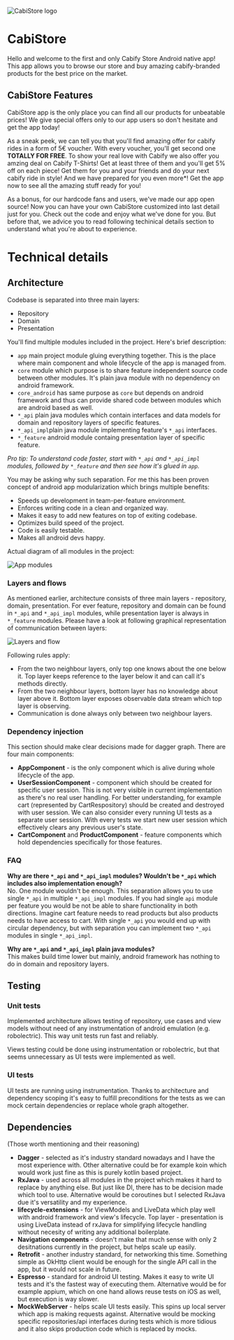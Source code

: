 ![CabiStore logo](doc/banner.png)
# CabiStore

Hello and welcome to the first and only Cabify Store Android native app! This app allows you to browse our store and buy amazing cabify-branded products for the best price on the market. 

## CabiStore Features
CabiStore app is the only place you can find all our products for unbeatable prices! We give special offers only to our app users so don't hesitate and get the app today!

As a sneak peek, we can tell you that you'll find amazing offer for cabify rides in a form of 5€ voucher. With every voucher, you'll get second one **TOTALLY FOR FREE**. To show your real love with Cabify we also offer you amzing deal on Cabify T-Shirts! Get at least three of them and you'll get 5% off on each piece! Get them for you and your friends and do your next cabify ride in style! And we have prepared for you even more*! Get the app now to see all the amazing stuff ready for you!   

As a bonus, for our hardcode fans and users, we've made our app open source! Now you can have your own CabiStore customized into last detail just for you. Check out the code and enjoy what we've done for you. But before that, we advice you to read following techinical details section to understand what you're about to experience.


# Technical details

## Architecture
Codebase is separated into three main layers:  

* Repository
* Domain
* Presentation

You'll find multiple modules included in the project. Here's brief description:

* `app` main project module gluing everything together. This is the place where main component and whole lifecycle of the app is managed from.
* `core` module which purpose is to share feature independent source code between other modules. It's plain java module with no dependency on android framework.
* `core_android` has same purpose as `core` but depends on android framework and thus can provide shared code between modules which are android based as well.
* `*_api` plain java modules which contain interfaces and data models for domain and repository layers of specific features.
* `*_api_impl`plain java module implementing feature's `*_api` interfaces.
* `*_feature` android module containg presentation layer of specific feature.

*Pro tip: To understand code faster, start with `*_api` and `*_api_impl` modules, followed by `*_feature` and then see how it's glued in `app`.*

You may be asking why such separation. For me this has been proven concept of android app modularization which brings multiple benefits:

* Speeds up development in team-per-feature environment.
* Enforces writing code in a clean and organized way.
* Makes it easy to add new features on top of exiting codebase.
* Optimizes build speed of the project.
* Code is easily testable.
* Makes all android devs happy.

Actual diagram of all modules in the project:

![App modules](doc/modules.png)

### Layers and flows

As mentioned earlier, architecture consists of three main layers - repository, domain, presentation. For ever feature, repository and domain can be found in `*_api` and `*_api_impl` modules, while presentation layer is always in `*_feature` modules. Please have a look at following graphical representation of communication between layers:

![Layers and flow](doc/flow.png)

Following rules apply:

* From the two neighbour layers, only top one knows about the one below it. Top layer keeps reference to the layer below it and can call it's methods directly.
* From the two neighbour layers, bottom layer has no knowledge about layer above it. Bottom layer exposes observable data stream which top layer is observing.
* Communication is done always only between two neighbour layers.

### Dependency injection

This section should make clear decisions made for dagger graph. There are four main components:

* **AppComponent** - is the only component which is alive during whole lifecycle of the app.
* **UserSessionComponent** - component which should be created for specific user session. This is not very visible in current implementation as there's no real user handling. For better understanding, for example cart (represented by CartRespository) should be created and destroyed with user session. We can also consider every running UI tests as a separate user session. With every tests we start new user session which effectively clears any previous user's state.
* **CartComponent** and **ProductComponent** - feature components which hold dependencies specifically for those features.


### FAQ
**Why are there `*_api` and `*_api_impl` modules? Wouldn't be `*_api` which includes also implementation enough?**  
No. One module wouldn't be enough. This separation allows you to use single `*_api` in multiple `*_api_impl` modules. If you had single `api` module per feature you would be not be able to share functionality in both directions. Imagine cart feature needs to read products but also products needs to have access to cart. With single `*_api` you would end up with circular dependency, but with separation you can implement two `*_api` modules in single `*_api_impl`.

**Why are `*_api` and `*_api_impl` plain java modules?**  
This makes build time lower but mainly, android framework has nothing to do in domain and repository layers.

## Testing
### Unit tests
Implemented architecture allows testing of repository, use cases and view models without need of any instrumentation of android emulation (e.g. robolectric). This way unit tests run fast and reliably.

Views testing could be done using instrumentation or robolectric, but that seems unnecessary as UI tests were implemented as well.

### UI tests
UI tests are running using instrumentation. Thanks to architecture and dependency scoping it's easy to fulfill preconditions for the tests as we can mock certain dependencies or replace whole graph altogether. 

## Dependencies
(Those worth mentioning and their reasoning)

* **Dagger** - selected as it's industry standard nowadays and I have the most experience with. Other alternative could be for example koin which would work just fine as this is purely kotlin based project.
* **RxJava** - used across all modules in the project which makes it hard to replace by anything else. But just like DI, there has to be decision made which tool to use. Alternative would be coroutines but I selected RxJava due it's versatility and my experience.
* **lifecycle-extensions** - for ViewModels and LiveData which play well with android framework and view's lifecycle. Top layer - presentation is using LiveData instead of rxJava for simplifying lifecycle handling without necesity of writing any additional boilerplate.
* **Navigation components** - doesn't make that much sense with only 2 desitnations currently in the project, but helps scale up easily.
* **Retrofit** - another industry standard, for networking this time. Something simple as OkHttp client would be enough for the single API call in the app, but it would not scale in future.
* **Espresso** - standard for android UI testing. Makes it easy to write UI tests and it's the fastest way of executing them. Alternative would be for example appium, which on one hand allows reuse tests on iOS as well, but execution is way slower.
* **MockWebServer** - helps scale UI tests easily. This spins up local server which app is making requests against. Alternative would be mocking specific repositories/api interfaces during tests which is more tidious and it also skips production code which is replaced by mocks.

